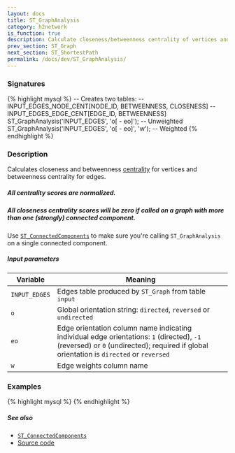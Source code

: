```yaml
---
layout: docs
title: ST_GraphAnalysis
category: h2network
is_function: true
description: Calculate closeness/betweenness centrality of vertices and edges
prev_section: ST_Graph
next_section: ST_ShortestPath
permalink: /docs/dev/ST_GraphAnalysis/
---
```


### Signatures

{% highlight mysql %}
-- Creates two tables:
--     INPUT_EDGES_NODE_CENT[NODE_ID, BETWEENNESS, CLOSENESS]
--     INPUT_EDGES_EDGE_CENT[EDGE_ID, BETWEENNESS]
ST_GraphAnalysis('INPUT_EDGES', 'o[ - eo]');      -- Unweighted
ST_GraphAnalysis('INPUT_EDGES', 'o[ - eo]', 'w'); -- Weighted
{% endhighlight %}

### Description

Calculates closeness and betweenness [centrality][wiki] for vertices
and betweenness centrality for edges.

<div class="note">
  <h5>All centrality scores are normalized.</h5>
</div>

<div class="note warning">
  <h5>All closeness centrality scores will be zero if called on a graph
  with more than one (strongly) connected component.</h5>
  <p>Use <a
  href="../ST_ConnectedComponents"><code>ST_ConnectedComponents</code></a>
  to make sure you're calling <code>ST_GraphAnalysis</code> on a
  single connected component.</p>
</div>

##### Input parameters

| Variable      | Meaning                                                                                                                                                                               |
|---------------|---------------------------------------------------------------------------------------------------------------------------------------------------------------------------------------|
| `INPUT_EDGES` | Edges table produced by `ST_Graph` from table `input`                                                                                                                                 |
| `o`           | Global orientation string: `directed`, `reversed` or `undirected`                                                                                                                     |
| `eo`          | Edge orientation column name indicating individual edge orientations: `1` (directed), `-1` (reversed) or `0` (undirected); required if global orientation is `directed` or `reversed` |
| `w`           | Edge weights column name                                                                                                                                                              |

### Examples

{% highlight mysql %}
{% endhighlight %}

##### See also

* [`ST_ConnectedComponents`](../ST_ConnectedComponents)
* <a href="https://github.com/irstv/H2GIS/blob/master/h2network/src/main/java/org/h2gis/network/graph_creator/ST_GraphAnalysis.java" target="_blank">Source code</a>

[wiki]: http://en.wikipedia.org/wiki/Centrality
